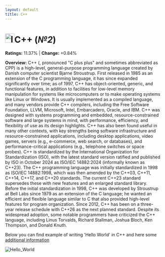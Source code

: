 ```yaml
---
layout: default
title: C++
---
```


# <img src="https://i.pinimg.com/originals/d6/4c/09/d64c095f35faf9c91bf9dd6b7f117b02.png" alt="logo" width="30"/>**C++** (_№2_) 

**Ratings:** 11.37% | **Change:** +0.84% 

**Overview:** C++ (, pronounced "C plus plus" and sometimes abbreviated as CPP) is a high-level, general-purpose programming language created by Danish computer scientist Bjarne Stroustrup. First released in 1985 as an extension of the C programming language, it has since expanded significantly over time; as of 1997, C++ has object-oriented, generic, and functional features, in addition to facilities for low-level memory manipulation for systems like microcomputers or to make operating systems like Linux or Windows. It is usually implemented as a compiled language, and many vendors provide C++ compilers, including the Free Software Foundation, LLVM, Microsoft, Intel, Embarcadero, Oracle, and IBM.
C++ was designed with systems programming and embedded, resource-constrained software and large systems in mind, with performance, efficiency, and flexibility of use as its design highlights. C++ has also been found useful in many other contexts, with key strengths being software infrastructure and resource-constrained applications, including desktop applications, video games, servers (e.g., e-commerce, web search, or databases), and performance-critical applications (e.g., telephone switches or space probes).
C++ is standardized by the International Organization for Standardization (ISO), with the latest standard version ratified and published by ISO in October 2024 as ISO/IEC 14882:2024 (informally known as C++23). The C++ programming language was initially standardized in 1998 as ISO/IEC 14882:1998, which was then amended by the C++03, C++11, C++14, C++17, and C++20 standards. The current C++23 standard supersedes these with new features and an enlarged standard library. Before the initial standardization in 1998, C++ was developed by Stroustrup at Bell Labs since 1979 as an extension of the C language; he wanted an efficient and flexible language similar to C that also provided high-level features for program organization. Since 2012, C++ has been on a three-year release schedule with C++26 as the next planned standard.
Despite its widespread adoption, some notable programmers have criticized the C++ language, including Linus Torvalds, Richard Stallman, Joshua Bloch, Ken Thompson, and Donald Knuth.

Below you can find example of writing 'Hello World' in C++ and here some [additional information](https://en.wikipedia.org/wiki/C%2B%2B)

![Hello_World](https://i.ytimg.com/vi/-HE9Dj9WuuY/maxresdefault.jpg)
